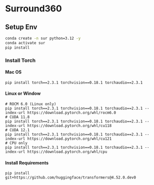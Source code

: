 # Surround360

## Setup Env
``` bash
conda create -n sur python=3.12 -y
conda activate sur
pip install 
```
### Install Torch
#### Mac OS 
``` 
pip install torch==2.3.1 torchvision==0.18.1 torchaudio==2.3.1
```
#### Linux or Window
``` 
# ROCM 6.0 (Linux only)
pip install torch==2.3.1 torchvision==0.18.1 torchaudio==2.3.1 --index-url https://download.pytorch.org/whl/rocm6.0
# CUDA 11.8
pip install torch==2.3.1 torchvision==0.18.1 torchaudio==2.3.1 --index-url https://download.pytorch.org/whl/cu118
# CUDA 12.1
pip install torch==2.3.1 torchvision==0.18.1 torchaudio==2.3.1 --index-url https://download.pytorch.org/whl/cu121
# CPU only
pip install torch==2.3.1 torchvision==0.18.1 torchaudio==2.3.1 --index-url https://download.pytorch.org/whl/cpu
```
#### Install Requirements
```
pip install git+https://github.com/huggingface/transformers@4.52.0.dev0
```
